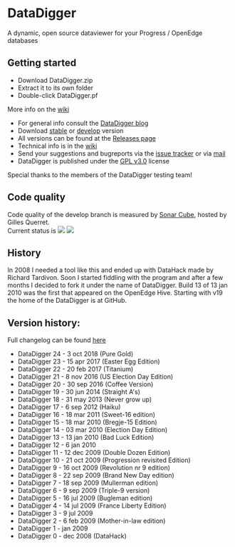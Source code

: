 # DataDigger

A dynamic, open source dataviewer for your Progress / OpenEdge databases

## Getting started

- Download DataDigger.zip
- Extract it to its own folder
- Double-click DataDigger.pf

More info on the [wiki](https://github.com/patrickTingen/DataDigger/wiki/HowTo-InstallDataDigger)

- For general info consult the [DataDigger blog](<https://datadigger.wordpress.com>)
- Download [stable](<https://github.com/patrickTingen/DataDigger/archive/master.zip>) or [develop](<https://github.com/patrickTingen/DataDigger/archive/develop.zip>) version
- All versions can be found at the [Releases page](<https://github.com/patrickTingen/DataDigger/releases/latest>)
- Technical info is in the [wiki](<https://github.com/patrickTingen/DataDigger/wiki>)
- Send your suggestions and bugreports via the [issue tracker](<https://github.com/patrickTingen/DataDigger/issues>) or via [mail](mailto:patrick@tingen.net)
- DataDigger is published under the [GPL v3.0](<https://github.com/patrickTingen/DataDigger/blob/master/LICENSE>) license

Special thanks to the members of the DataDigger testing team!

## Code quality
Code quality of the develop branch is measured by [Sonar Cube](http://sonar.riverside-software.fr/dashboard?branch=develop&id=patrickTingen%3ADataDigger), hosted by Gilles Querret.<br/>Current status is ![](http://sonar.riverside-software.fr/api/project_badges/measure?branch=develop&project=patrickTingen%3ADataDigger&metric=alert_status) ![](http://sonar.riverside-software.fr/api/project_badges/measure?branch=develop&project=patrickTingen%3ADataDigger&metric=bugs)

## History

In 2008 I needed a tool like this and ended up with DataHack made by Richard Tardivon. Soon I  started fiddling with the program and after a few months I decided to fork it under the name of DataDigger. Build 13 of 13 jan 2010 was the first that appeared on the OpenEdge Hive. Starting with v19 the home of the DataDigger is at GitHub.

## Version history:

Full changelog can be found [here](https://raw.githubusercontent.com/patrickTingen/DataDigger/develop/DataDigger.txt)

- DataDigger 24 -  3 oct 2018 (Pure Gold)
- DataDigger 23 - 15 apr 2017 (Easter Egg Edition)
- DataDigger 22 - 20 feb 2017 (Titanium)
- DataDigger 21 -  8 nov 2016 (US Election Day Edition)
- DataDigger 20 - 30 sep 2016 (Coffee Version)
- DataDigger 19 - 30 jun 2014 (Straight A's)
- DataDigger 18 - 31 may 2013 (Never grow up)
- DataDigger 17 -  6 sep 2012 (Haiku)
- DataDigger 16 - 18 mar 2011 (Sweet-16 edition)
- DataDigger 15 - 18 mar 2010 (Bregje-15 Edition)
- DataDigger 14 - 03 mar 2010 (Election Day Edition)
- DataDigger 13 - 13 jan 2010 (Bad Luck Edition)
- DataDigger 12 -  6 jan 2010
- DataDigger 11 - 12 dec 2009 (Double Dozen Edition)
- DataDigger 10 - 21 oct 2009 (Progression revisited Edition)
- DataDigger  9 - 16 oct 2009 (Revolution nr 9 edition)
- DataDigger  8 - 22 sep 2009 (Brand New Day edition)
- DataDigger  7 - 18 sep 2009 (Mullerman edition)
- DataDigger  6 -  9 sep 2009 (Triple-9 version)
- DataDigger  5 - 16 jul 2009 (Bugleman edition)
- DataDigger  4 - 14 jul 2009 (France Liberty Edition)
- DataDigger  3 -  9 jul 2009
- DataDigger  2 -  6 feb 2009 (Mother-in-law edition)
- DataDigger  1 -    jan 2009
- DataDigger  0 -    dec 2008 (DataHack)